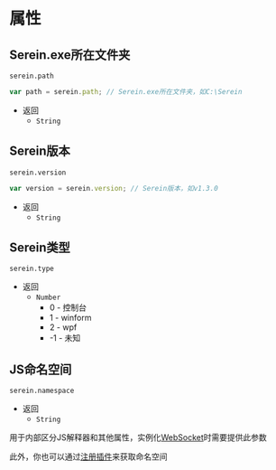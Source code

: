 
# 属性

## Serein.exe所在文件夹

`serein.path`

```js
var path = serein.path; // Serein.exe所在文件夹，如C:\Serein
```

- 返回
  - `String`

## Serein版本

`serein.version`

```js
var version = serein.version; // Serein版本，如v1.3.0
```

- 返回
  - `String`

## Serein类型

`serein.type`

- 返回
  - `Number`
    - 0 - 控制台
    - 1 - winform
    - 2 - wpf
    - -1 - 未知

## JS命名空间

`serein.namespace`

- 返回
  - `String`

用于内部区分JS解释器和其他属性，实例化[WebSocket](Function/JSDocs/Class.md#websocket客户端)时需要提供此参数

此外，你也可以通过[注册插件](Function/JSDocs/Func.md#注册插件)来获取命名空间
